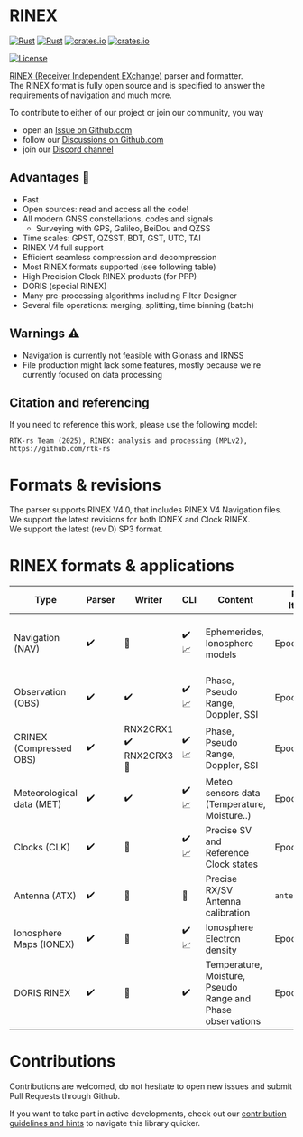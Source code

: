 RINEX 
=====

[![Rust](https://github.com/rtk-rs/rinex/actions/workflows/rust.yml/badge.svg)](https://github.com/rtk-rs/rinex/actions/workflows/rust.yml)
[![Rust](https://github.com/rtk-rs/rinex/actions/workflows/daily.yml/badge.svg)](https://github.com/rtk-rs/rinex/actions/workflows/daily.yml)
[![crates.io](https://docs.rs/rinex/badge.svg)](https://docs.rs/rinex/)
[![crates.io](https://img.shields.io/crates/d/rinex.svg)](https://crates.io/crates/rinex)

[![License](https://img.shields.io/badge/license-MPL_2.0-orange?style=for-the-badge&logo=mozilla)](https://github.com/rtk-rs/rinex/blob/main/LICENSE)

[RINEX (Receiver Independent EXchange)](https://en.wikipedia.org/wiki/RINEX) parser and formatter.   
The RINEX format is fully open source and is specified to answer the requirements of navigation and much more.

To contribute to either of our project or join our community, you way
- open an [Issue on Github.com](https://github.com/rtk-rs/rinex/issues) 
- follow our [Discussions on Github.com](https://github.com/rtk-rs/discussions)
- join our [Discord channel](https://discord.com/invite/VwuKPcw6)

## Advantages :rocket: 

- Fast
- Open sources: read and access all the code!
- All modern GNSS constellations, codes and signals
  - Surveying with GPS, Galileo, BeiDou and QZSS
- Time scales: GPST, QZSST, BDT, GST, UTC, TAI
- RINEX V4 full support
- Efficient seamless compression and decompression
- Most RINEX formats supported (see following table)
- High Precision Clock RINEX products (for PPP)
- DORIS (special RINEX)
- Many pre-processing algorithms including Filter Designer
- Several file operations: merging, splitting, time binning (batch)

## Warnings :warning:

- Navigation is currently not feasible with Glonass and IRNSS
- File production might lack some features, mostly because we're currently focused on data processing

## Citation and referencing

If you need to reference this work, please use the following model:

`RTK-rs Team (2025), RINEX: analysis and processing (MPLv2), https://github.com/rtk-rs`

Formats & revisions
===================

The parser supports RINEX V4.0, that includes RINEX V4 Navigation files.   
We support the latest revisions for both IONEX and Clock RINEX.  
We support the latest (rev D) SP3 format.  

RINEX formats & applications
============================

| Type                       | Parser            | Writer              |  CLI                 |      Content         | Record Iteration     | Timescale  |
|----------------------------|-------------------|---------------------|----------------------|----------------------|----------------------| -----------|
| Navigation  (NAV)          | :heavy_check_mark:| :construction:      |  :heavy_check_mark: :chart_with_upwards_trend:  | Ephemerides, Ionosphere models | Epoch | SV System time broadcasting this message |
| Observation (OBS)          | :heavy_check_mark:| :heavy_check_mark: | :heavy_check_mark:  :chart_with_upwards_trend: | Phase, Pseudo Range, Doppler, SSI | Epoch | GNSS (any) |
|  CRINEX  (Compressed OBS)  | :heavy_check_mark:| RNX2CRX1 :heavy_check_mark: RNX2CRX3 :construction:  | :heavy_check_mark:  :chart_with_upwards_trend:  |  Phase, Pseudo Range, Doppler, SSI | Epoch | GNSS (any) |
|  Meteorological data (MET) | :heavy_check_mark:| :heavy_check_mark:  | :heavy_check_mark: :chart_with_upwards_trend:  | Meteo sensors data (Temperature, Moisture..) | Epoch | UTC | 
|  Clocks (CLK)              | :heavy_check_mark:| :construction:      | :heavy_check_mark: :chart_with_upwards_trend:  | Precise SV and Reference Clock states |  Epoch | GNSS (any) |
|  Antenna (ATX)             | :heavy_check_mark:| :construction:      | :construction:   | Precise RX/SV Antenna calibration | `antex::Antenna` | :heavy_minus_sign: |
|  Ionosphere Maps  (IONEX)  | :heavy_check_mark:|  :construction:     | :heavy_check_mark:  :chart_with_upwards_trend: | Ionosphere Electron density | Epoch | UTC |
|  DORIS RINEX               | :heavy_check_mark:|  :construction:     | :heavy_check_mark:   | Temperature, Moisture, Pseudo Range and Phase observations | Epoch | TAI |

Contributions
=============

Contributions are welcomed, do not hesitate to open new issues
and submit Pull Requests through Github.

If you want to take part in active developments, check out our [contribution guidelines and hints](CONTRIBUTING.md) to navigate this library quicker.

